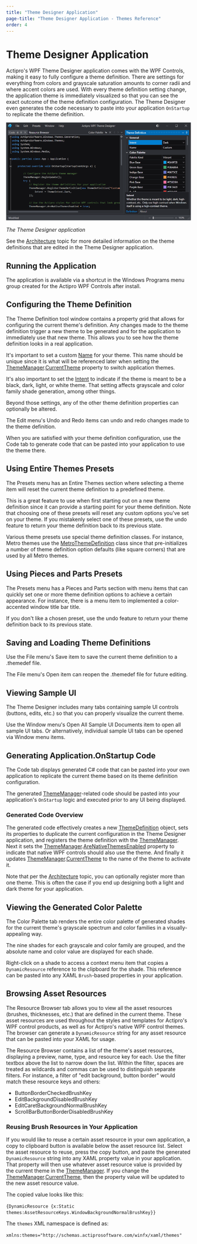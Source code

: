 ```yaml
---
title: "Theme Designer Application"
page-title: "Theme Designer Application - Themes Reference"
order: 4
---
```

# Theme Designer Application

Actipro's WPF Theme Designer application comes with the WPF Controls, making it easy to fully configure a theme definition.  There are settings for everything from colors and grayscale saturation amounts to corner radii and where accent colors are used.  With every theme definition setting change, the application theme is immediately visualized so that you can see the exact outcome of the theme definition configuration.  The Theme Designer even generates the code necessary to paste into your application `OnStartup` to replicate the theme definition.

![Screenshot](images/theme-designer-intro.png)

*The Theme Designer application*

See the [Architecture](architecture.md) topic for more detailed information on the theme definitions that are edited in the Theme Designer application.

## Running the Application

The application is available via a shortcut in the Windows Programs menu group created for the Actipro WPF Controls after install.

## Configuring the Theme Definition

The Theme Definition tool window contains a property grid that allows for configuring the current theme's definition.  Any changes made to the theme definition trigger a new theme to be generated and for the application to immediately use that new theme.  This allows you to see how the theme definition looks in a real application.

It's important to set a custom [Name](xref:ActiproSoftware.Windows.Themes.Generation.ThemeDefinition.Name) for your theme.  This name should be unique since it is what will be referenced later when setting the [ThemeManager](xref:ActiproSoftware.Windows.Themes.ThemeManager).[CurrentTheme](xref:ActiproSoftware.Windows.Themes.ThemeManager.CurrentTheme) property to switch application themes.

It's also important to set the [Intent](xref:ActiproSoftware.Windows.Themes.Generation.ThemeDefinition.Intent) to indicate if the theme is meant to be a black, dark, light, or white theme.  That setting affects grayscale and color family shade generation, among other things.

Beyond those settings, any of the other theme definition properties can optionally be altered.

The Edit menu's Undo and Redo items can undo and redo changes made to the theme definition.

When you are satisfied with your theme definition configuration, use the Code tab to generate code that can be pasted into your application to use the theme there.

## Using Entire Themes Presets

The Presets menu has an Entire Themes section where selecting a theme item will reset the current theme definition to a predefined theme.

This is a great feature to use when first starting out on a new theme definition since it can provide a starting point for your theme definition.  Note that choosing one of these presets will reset any custom options you've set on your theme.  If you mistakenly select one of these presets, use the undo feature to return your theme definition back to its previous state.

Various theme presets use special theme definition classes.  For instance, Metro themes use the [MetroThemeDefinition](xref:ActiproSoftware.Windows.Themes.Generation.MetroThemeDefinition) class since that pre-initializes a number of theme definition option defaults (like square corners) that are used by all Metro themes.

## Using Pieces and Parts Presets

The Presets menu has a Pieces and Parts section with menu items that can quickly set one or more theme definition options to achieve a certain appearance.  For instance, there is a menu item to implemented a color-accented window title bar title.

If you don't like a chosen preset, use the undo feature to return your theme definition back to its previous state.

## Saving and Loading Theme Definitions

Use the File menu's Save item to save the current theme definition to a .themedef file.

The File menu's Open item can reopen the .themedef file for future editing.

## Viewing Sample UI

The Theme Designer includes many tabs containing sample UI controls (buttons, edits, etc.) so that you can properly visualize the current theme.

Use the Window menu's Open All Sample UI Documents item to open all sample UI tabs.  Or alternatively, individual sample UI tabs can be opened via Window menu items.

## Generating Application.OnStartup Code

The Code tab displays generated C# code that can be pasted into your own application to replicate the current theme based on its theme definition configuration.

The generated [ThemeManager](xref:ActiproSoftware.Windows.Themes.ThemeManager)-related code should be pasted into your application's `OnStartup` logic and executed prior to any UI being displayed.

### Generated Code Overview

The generated code effectively creates a new [ThemeDefinition](xref:ActiproSoftware.Windows.Themes.Generation.ThemeDefinition) object, sets its properties to duplicate the current configuration in the Theme Designer application, and registers the theme definition with the [ThemeManager](xref:ActiproSoftware.Windows.Themes.ThemeManager).  Next it sets the [ThemeManager](xref:ActiproSoftware.Windows.Themes.ThemeManager).[AreNativeThemesEnabled](xref:ActiproSoftware.Windows.Themes.ThemeManager.AreNativeThemesEnabled) property to indicate that native WPF controls should also use the theme.  And finally it updates [ThemeManager](xref:ActiproSoftware.Windows.Themes.ThemeManager).[CurrentTheme](xref:ActiproSoftware.Windows.Themes.ThemeManager.CurrentTheme) to the name of the theme to activate it.

Note that per the [Architecture](architecture.md) topic, you can optionally register more than one theme.  This is often the case if you end up designing both a light and dark theme for your application.

## Viewing the Generated Color Palette

The Color Palette tab renders the entire color palette of generated shades for the current theme's grayscale spectrum and color families in a visually-appealing way.

The nine shades for each grayscale and color family are grouped, and the absolute name and color value are displayed for each shade.

Right-click on a shade to access a context menu item that copies a `DynamicResource` reference to the clipboard for the shade.  This reference can be pasted into any XAML `Brush`-based properties in your application.

## Browsing Asset Resources

The Resource Browser tab allows you to view all the asset resources (brushes, thicknesses, etc.) that are defined in the current theme.  These asset resources are used throughout the styles and templates for Actipro's WPF control products, as well as for Actipro's native WPF control themes.  The browser can generate a `DynamicResource` string for any asset resource that can be pasted into your XAML for usage.

The Resource Browser contains a list of the theme's asset resources, displaying a preview, name, type, and resource key for each.  Use the filter textbox above the list to narrow down the list.  Within the filter, spaces are treated as wildcards and commas can be used to distinguish separate filters.  For instance, a filter of "edit background, button border" would match these resource keys and others:

- ButtonBorderCheckedBrushKey
- EditBackgroundDisabledBrushKey
- EditCaretBackgroundNormalBrushKey
- ScrollBarButtonBorderDisabledBrushKey

### Reusing Brush Resources in Your Application

If you would like to reuse a certain asset resource in your own application, a copy to clipboard button is available below the asset resource list.  Select the asset resource to reuse, press the copy button, and paste the generated `DynamicResource` string into any XAML property value in your application.  That property will then use whatever asset resource value is provided by the current theme in the [ThemeManager](xref:ActiproSoftware.Windows.Themes.ThemeManager).  If you change the [ThemeManager](xref:ActiproSoftware.Windows.Themes.ThemeManager).[CurrentTheme](xref:ActiproSoftware.Windows.Themes.ThemeManager.CurrentTheme), then the property value will be updated to the new asset resource value.

The copied value looks like this:

`{DynamicResource {x:Static themes:AssetResourceKeys.WindowBackgroundNormalBrushKey}}`

The `themes` XML namespace is defined as:

`xmlns:themes="http://schemas.actiprosoftware.com/winfx/xaml/themes"`
